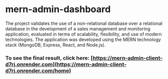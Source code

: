 # mern-admin-dashboard
The project validates the use of a non-relational database over a relational database in the development of a sales management and monitoring application, evaluated in terms of scalability, flexibility, and use of modern technologies. The application was developed using the MERN technology stack (MongoDB, Express, React, and Node.js). 
### To see the final result, click here: [https://mern-admin-client-d7rj.onrender.com](https://mern-admin-client-d7rj.onrender.com/home)
